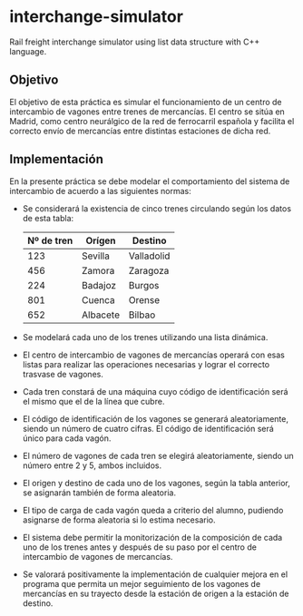 # interchange-simulator
Rail freight interchange simulator using list data structure with C++ language.

## Objetivo
El objetivo de esta práctica es simular el funcionamiento de un centro de intercambio de vagones entre trenes de mercancías. El centro se sitúa en Madrid, como centro neurálgico de la red de ferrocarril española y facilita el correcto envío de mercancías entre distintas estaciones de dicha red.

## Implementación
En la presente práctica se debe modelar el comportamiento del sistema de intercambio de acuerdo a las siguientes normas:

* Se considerará la existencia de cinco trenes circulando según los datos de esta tabla:

   | Nº de tren  | Orígen  | Destino  |
   |---|---|---|
   | 123  | Sevilla  | Valladolid  |
   | 456  | Zamora  | Zaragoza  |
   | 224  | Badajoz  | Burgos  |
   | 801  | Cuenca  | Orense  |
   | 652  | Albacete  | Bilbao  |


* Se modelará cada uno de los trenes utilizando una lista dinámica.
* El centro de intercambio de vagones de mercancías operará con esas listas para realizar las operaciones necesarias y lograr el correcto trasvase de vagones.
* Cada tren constará de una máquina cuyo código de identificación será el mismo que el de la línea que cubre.
* El código de identificación de los vagones se generará aleatoriamente, siendo un número de cuatro cifras. El código de identificación será único para cada vagón.
* El número de vagones de cada tren se elegirá aleatoriamente, siendo un número entre 2 y 5, ambos incluidos.
* El origen y destino de cada uno de los vagones, según la tabla anterior, se asignarán también de forma aleatoria.
* El tipo de carga de cada vagón queda a criterio del alumno, pudiendo asignarse de forma aleatoria si lo estima necesario.
* El sistema debe permitir la monitorización de la composición de cada uno de los trenes antes y después de su paso por el centro de intercambio de vagones de mercancías.
* Se valorará positivamente la implementación de cualquier mejora en el programa que permita un mejor seguimiento de los vagones de mercancías en su trayecto desde la
estación de origen a la estación de destino.